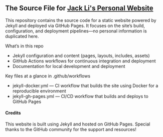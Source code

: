 ## The Source File for [Jack Li's Personal Website](https://lixunjack.github.io/JackLi.github.io/)


This repository contains the source code for a static website powered by Jekyll and deployed via GitHub Pages. It focuses on the site’s build, configuration, and deployment pipelines—no personal information is duplicated here.

What’s in this repo
- Jekyll configuration and content (pages, layouts, includes, assets)
- GitHub Actions workflows for continuous integration and deployment
- Documentation for local development and deployment

Key files at a glance in .github/workflows
- jekyll-docker.yml — CI workflow that builds the site using Docker for a reproducible environment
- jekyll-gh-pages.yml — CI/CD workflow that builds and deploys to GitHub Pages

#### Credits 

This website is built using Jekyll and hosted on GitHub Pages. Special thanks to the GitHub community for the support and resources!
